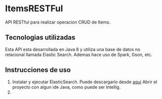 # ItemsRESTFul
API RESTful para realizar operacion CRUD de Items. 

## Tecnologias utilizadas
Esta API esta desarrollada en Java 8 y utiliza una base de datos no relacional llamada Elastic Search. Ademas hace uso de Spark, Gson, etc.

## Instrucciones de uso
1. Instalar y ejecutar ElasticSearch. Puede descargarlo desde [aqui](https://www.elastic.co/downloads/elasticsearch) 
Abrir el proyecto con algun ide Java, como puede ser Intellig.
2. 
